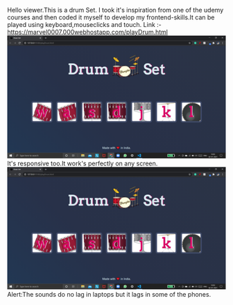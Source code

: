 Hello viewer.This is a drum Set. I took it's inspiration from one of the udemy courses and then coded it myself to develop my frontend-skills.It can be played using keyboard,mouseclicks and touch.
Link :- https://marvel0007.000webhostapp.com/playDrum.html
![](images/DrumSet_preview_1.png)
It's responsive too.It work's perfectly on any screen.
![](images/DrumSet_preview_1.png)
Alert:The sounds do no lag in laptops but it lags in some of the phones.
